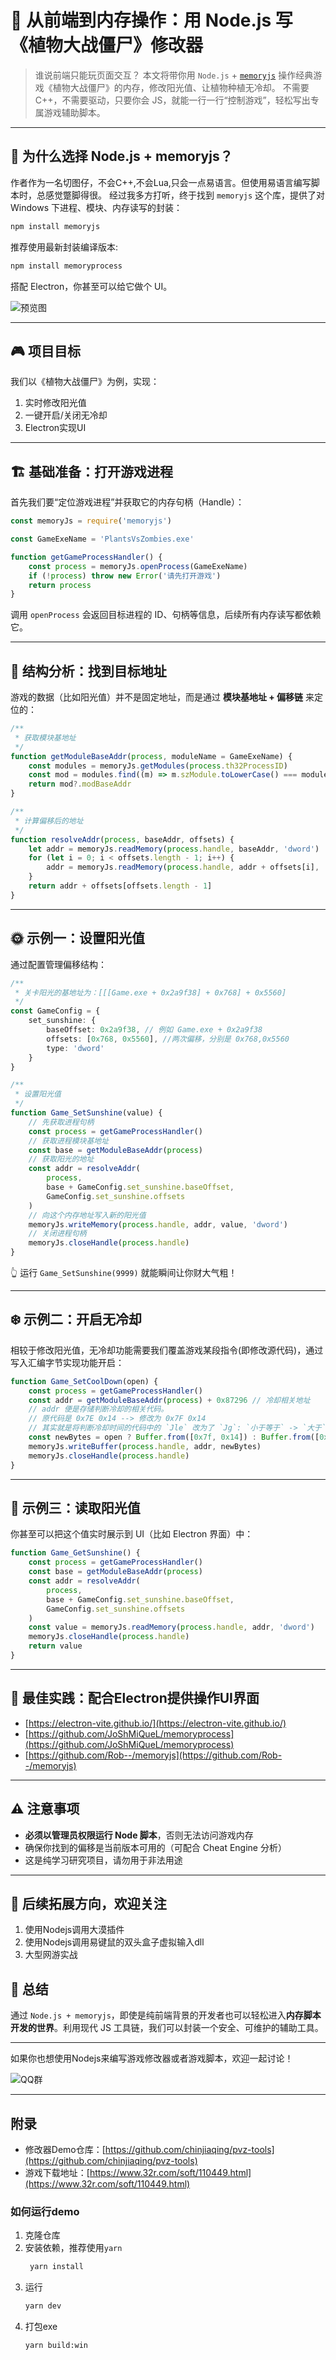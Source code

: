 # 🧠 从前端到内存操作：用 Node.js 写《植物大战僵尸》修改器

> 谁说前端只能玩页面交互？
> 本文将带你用 `Node.js` + [`memoryjs`](https://www.npmjs.com/package/memoryjs) 操作经典游戏《植物大战僵尸》的内存，修改阳光值、让植物种植无冷却。
> 不需要 C++，不需要驱动，只要你会 JS，就能一行一行“控制游戏”，轻松写出专属游戏辅助脚本。

---

## 🌱 为什么选择 Node.js + memoryjs？

作者作为一名切图仔，不会C++,不会Lua,只会一点易语言。但使用易语言编写脚本时，总感觉蹩脚得很。
经过我多方打听，终于找到 `memoryjs` 这个库，提供了对 Windows 下进程、模块、内存读写的封装：

```bash
npm install memoryjs
```

推荐使用最新封装编译版本:

```bash
npm install memoryprocess
```

搭配 Electron，你甚至可以给它做个 UI。

![预览图](docs/images/demo.png)

---

## 🎮 项目目标

我们以《植物大战僵尸》为例，实现：

1. 实时修改阳光值
2. 一键开启/关闭无冷却
3. Electron实现UI

---

## 🏗️ 基础准备：打开游戏进程

首先我们要“定位游戏进程”并获取它的内存句柄（Handle）：

```ts
const memoryJs = require('memoryjs')

const GameExeName = 'PlantsVsZombies.exe'

function getGameProcessHandler() {
    const process = memoryJs.openProcess(GameExeName)
    if (!process) throw new Error('请先打开游戏')
    return process
}
```

调用 `openProcess` 会返回目标进程的 ID、句柄等信息，后续所有内存读写都依赖它。

---

## 🧩 结构分析：找到目标地址

游戏的数据（比如阳光值）并不是固定地址，而是通过 **模块基地址 + 偏移链** 来定位的：

```ts
/**
 * 获取模块基地址
 */
function getModuleBaseAddr(process, moduleName = GameExeName) {
    const modules = memoryJs.getModules(process.th32ProcessID)
    const mod = modules.find((m) => m.szModule.toLowerCase() === moduleName)
    return mod?.modBaseAddr
}

/**
 * 计算偏移后的地址
 */
function resolveAddr(process, baseAddr, offsets) {
    let addr = memoryJs.readMemory(process.handle, baseAddr, 'dword')
    for (let i = 0; i < offsets.length - 1; i++) {
        addr = memoryJs.readMemory(process.handle, addr + offsets[i], 'dword')
    }
    return addr + offsets[offsets.length - 1]
}
```

---

## 🌞 示例一：设置阳光值

通过配置管理偏移结构：

```ts
/**
 * 关卡阳光的基地址为：[[[Game.exe + 0x2a9f38] + 0x768] + 0x5560]
 */
const GameConfig = {
    set_sunshine: {
        baseOffset: 0x2a9f38, // 例如 Game.exe + 0x2a9f38
        offsets: [0x768, 0x5560], //两次偏移，分别是 0x768,0x5560
        type: 'dword'
    }
}

/**
 * 设置阳光值
 */
function Game_SetSunshine(value) {
    // 先获取进程句柄
    const process = getGameProcessHandler()
    // 获取进程模块基地址
    const base = getModuleBaseAddr(process)
    // 获取阳光的地址
    const addr = resolveAddr(
        process,
        base + GameConfig.set_sunshine.baseOffset,
        GameConfig.set_sunshine.offsets
    )
    // 向这个内存地址写入新的阳光值
    memoryJs.writeMemory(process.handle, addr, value, 'dword')
    // 关闭进程句柄
    memoryJs.closeHandle(process.handle)
}
```

👆 运行 `Game_SetSunshine(9999)` 就能瞬间让你财大气粗！

---

## ❄️ 示例二：开启无冷却

相较于修改阳光值，无冷却功能需要我们覆盖游戏某段指令(即修改源代码)，通过写入汇编字节实现功能开启：

```ts
function Game_SetCoolDown(open) {
    const process = getGameProcessHandler()
    const addr = getModuleBaseAddr(process) + 0x87296 // 冷却相关地址
    // addr 便是存储判断冷却的相关代码。
    // 原代码是 0x7E 0x14 --> 修改为 0x7F 0x14
    // 其实就是将判断冷却时间的代码中的 `Jle` 改为了 `Jg`: `小于等于` -> `大于`
    const newBytes = open ? Buffer.from([0x7f, 0x14]) : Buffer.from([0x7e, 0x14])
    memoryJs.writeBuffer(process.handle, addr, newBytes)
    memoryJs.closeHandle(process.handle)
}
```

---

## 🧠 示例三：读取阳光值

你甚至可以把这个值实时展示到 UI（比如 Electron 界面）中：

```ts
function Game_GetSunshine() {
    const process = getGameProcessHandler()
    const base = getModuleBaseAddr(process)
    const addr = resolveAddr(
        process,
        base + GameConfig.set_sunshine.baseOffset,
        GameConfig.set_sunshine.offsets
    )
    const value = memoryJs.readMemory(process.handle, addr, 'dword')
    memoryJs.closeHandle(process.handle)
    return value
}
```

---

## 📁 最佳实践：配合Electron提供操作UI界面

- [https://electron-vite.github.io/](https://electron-vite.github.io/)
- [https://github.com/JoShMiQueL/memoryprocess](https://github.com/JoShMiQueL/memoryprocess)
- [https://github.com/Rob--/memoryjs](https://github.com/Rob--/memoryjs)

---

## ⚠️ 注意事项

- **必须以管理员权限运行 Node 脚本**，否则无法访问游戏内存
- 确保你找到的偏移是当前版本可用的（可配合 Cheat Engine 分析）
- 这是纯学习研究项目，请勿用于非法用途

---

## 🧩 后续拓展方向，欢迎关注

1. 使用Nodejs调用大漠插件
2. 使用Nodejs调用易键鼠的双头盒子虚拟输入dll
3. 大型网游实战

## 🏁 总结

通过 `Node.js + memoryjs`，即使是纯前端背景的开发者也可以轻松进入**内存脚本开发的世界**。利用现代 JS 工具链，我们可以封装一个安全、可维护的辅助工具。

---

如果你也想使用Nodejs来编写游戏修改器或者游戏脚本，欢迎一起讨论！

![QQ群](/docs/images/qq.jpg)


---

## 附录

- 修改器Demo仓库：[https://github.com/chinjiaqing/pvz-tools](https://github.com/chinjiaqing/pvz-tools)
- 游戏下载地址：[https://www.32r.com/soft/110449.html](https://www.32r.com/soft/110449.html)

### 如何运行demo

1. 克隆仓库
2. 安装依赖，推荐使用`yarn`
   ```bash
    yarn install
   ```
3. 运行
    ```bash
    yarn dev
    ```
4. 打包exe
    ```bash
    yarn build:win
    ```